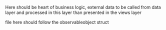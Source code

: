 Here should be heart of business logic, external data to be called from data layer and processed in this layer than presented in the views layer

file here should follow the observableobject struct 
